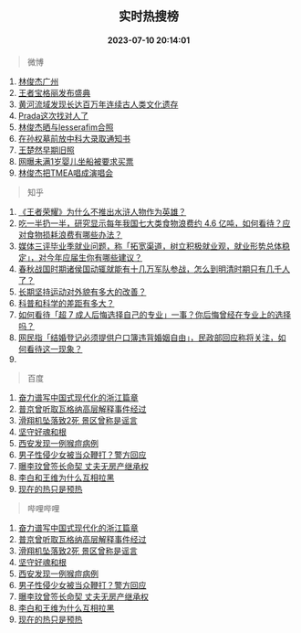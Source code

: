 <div align="center"><h2>实时热搜榜</h2><h4>2023-07-10 20:14:01</h4></div>

> 微博  

1. [林俊杰广州](https://s.weibo.com/weibo?q=%E6%9E%97%E4%BF%8A%E6%9D%B0%E5%B9%BF%E5%B7%9E&t=31&band_rank=1&Refer=top)<br />
2. [王者宝格丽发布盛典](https://s.weibo.com/weibo?q=%23%E7%8E%8B%E8%80%85%E5%AE%9D%E6%A0%BC%E4%B8%BD%E5%8F%91%E5%B8%83%E7%9B%9B%E5%85%B8%23&t=31&band_rank=2&Refer=top)<br />
3. [黄河流域发现长达百万年连续古人类文化遗存](https://s.weibo.com/weibo?q=%23%E9%BB%84%E6%B2%B3%E6%B5%81%E5%9F%9F%E5%8F%91%E7%8E%B0%E9%95%BF%E8%BE%BE%E7%99%BE%E4%B8%87%E5%B9%B4%E8%BF%9E%E7%BB%AD%E5%8F%A4%E4%BA%BA%E7%B1%BB%E6%96%87%E5%8C%96%E9%81%97%E5%AD%98%23&t=31&band_rank=3&Refer=top)<br />
4. [Prada这次找对人了](https://s.weibo.com/weibo?q=%23Prada%E8%BF%99%E6%AC%A1%E6%89%BE%E5%AF%B9%E4%BA%BA%E4%BA%86%23&t=31&band_rank=4&Refer=top)<br />
5. [林俊杰晒与lesserafim合照](https://s.weibo.com/weibo?q=%23%E6%9E%97%E4%BF%8A%E6%9D%B0%E6%99%92%E4%B8%8Elesserafim%E5%90%88%E7%85%A7%23&t=31&band_rank=5&Refer=top)<br />
6. [在孙权墓前放中科大录取通知书](https://s.weibo.com/weibo?q=%E5%9C%A8%E5%AD%99%E6%9D%83%E5%A2%93%E5%89%8D%E6%94%BE%E4%B8%AD%E7%A7%91%E5%A4%A7%E5%BD%95%E5%8F%96%E9%80%9A%E7%9F%A5%E4%B9%A6&t=31&band_rank=6&Refer=top)<br />
7. [王楚然早期旧照](https://s.weibo.com/weibo?q=%23%E7%8E%8B%E6%A5%9A%E7%84%B6%E6%97%A9%E6%9C%9F%E6%97%A7%E7%85%A7%23&t=31&band_rank=7&Refer=top)<br />
8. [网曝未满1岁婴儿坐船被要求买票](https://s.weibo.com/weibo?q=%23%E7%BD%91%E6%9B%9D%E6%9C%AA%E6%BB%A11%E5%B2%81%E5%A9%B4%E5%84%BF%E5%9D%90%E8%88%B9%E8%A2%AB%E8%A6%81%E6%B1%82%E4%B9%B0%E7%A5%A8%23&t=31&band_rank=8&Refer=top)<br />
9. [林俊杰把TMEA唱成演唱会](https://s.weibo.com/weibo?q=%23%E6%9E%97%E4%BF%8A%E6%9D%B0%E6%8A%8ATMEA%E5%94%B1%E6%88%90%E6%BC%94%E5%94%B1%E4%BC%9A%23&t=31&band_rank=9&Refer=top)<br />

> 知乎  

1. [《王者荣耀》为什么不推出水浒人物作为英雄？](https://www.zhihu.com/question/610339236)<br />
2. [吃一半扔一半，研究显示每年我国七大类食物浪费约 4.6 亿吨，如何看待？应对食物损耗浪费有哪些办法？](https://www.zhihu.com/question/610850189)<br />
3. [媒体三评毕业季就业问题，称「拓宽渠道，树立积极就业观，就业形势总体稳定」，对今年应届生你有哪些建议？](https://www.zhihu.com/question/611313092)<br />
4. [春秋战国时期诸侯国动辄就能有十几万军队参战，怎么到明清时期只有几千人了？](https://www.zhihu.com/question/611197393)<br />
5. [长期坚持运动对外貌有多大的改善？](https://www.zhihu.com/question/585683617)<br />
6. [科普和科学的差距有多大？](https://www.zhihu.com/question/608370850)<br />
7. [如何看待「超 7 成人后悔选择自己的专业」一事？你后悔曾经在专业上的选择吗？](https://www.zhihu.com/question/611314897)<br />
8. [网民指「结婚登记必须提供户口簿违背婚姻自由」，民政部回应称将关注，如何看待这一现象？](https://www.zhihu.com/question/611310583)<br />
9. []()<br />

> 百度  

1. [奋力谱写中国式现代化的浙江篇章](https://www.baidu.com/s?wd=%E5%A5%8B%E5%8A%9B%E8%B0%B1%E5%86%99%E4%B8%AD%E5%9B%BD%E5%BC%8F%E7%8E%B0%E4%BB%A3%E5%8C%96%E7%9A%84%E6%B5%99%E6%B1%9F%E7%AF%87%E7%AB%A0&sa=fyb_news&rsv_dl=fyb_news)<br />
2. [普京曾听取瓦格纳高层解释事件经过](https://www.baidu.com/s?wd=%E6%99%AE%E4%BA%AC%E6%9B%BE%E5%90%AC%E5%8F%96%E7%93%A6%E6%A0%BC%E7%BA%B3%E9%AB%98%E5%B1%82%E8%A7%A3%E9%87%8A%E4%BA%8B%E4%BB%B6%E7%BB%8F%E8%BF%87&sa=fyb_news&rsv_dl=fyb_news)<br />
3. [滑翔机坠落致2死 景区曾称是谣言](https://www.baidu.com/s?wd=%E6%BB%91%E7%BF%94%E6%9C%BA%E5%9D%A0%E8%90%BD%E8%87%B42%E6%AD%BB+%E6%99%AF%E5%8C%BA%E6%9B%BE%E7%A7%B0%E6%98%AF%E8%B0%A3%E8%A8%80&sa=fyb_news&rsv_dl=fyb_news)<br />
4. [坚守好魂和根](https://www.baidu.com/s?wd=%E5%9D%9A%E5%AE%88%E5%A5%BD%E9%AD%82%E5%92%8C%E6%A0%B9&sa=fyb_news&rsv_dl=fyb_news)<br />
5. [西安发现一例猴痘病例](https://www.baidu.com/s?wd=%E8%A5%BF%E5%AE%89%E5%8F%91%E7%8E%B0%E4%B8%80%E4%BE%8B%E7%8C%B4%E7%97%98%E7%97%85%E4%BE%8B&sa=fyb_news&rsv_dl=fyb_news)<br />
6. [男子性侵少女被当众鞭打？警方回应](https://www.baidu.com/s?wd=%E7%94%B7%E5%AD%90%E6%80%A7%E4%BE%B5%E5%B0%91%E5%A5%B3%E8%A2%AB%E5%BD%93%E4%BC%97%E9%9E%AD%E6%89%93%EF%BC%9F%E8%AD%A6%E6%96%B9%E5%9B%9E%E5%BA%94&sa=fyb_news&rsv_dl=fyb_news)<br />
7. [曝李玟曾签长命契 丈夫无房产继承权](https://www.baidu.com/s?wd=%E6%9B%9D%E6%9D%8E%E7%8E%9F%E6%9B%BE%E7%AD%BE%E9%95%BF%E5%91%BD%E5%A5%91+%E4%B8%88%E5%A4%AB%E6%97%A0%E6%88%BF%E4%BA%A7%E7%BB%A7%E6%89%BF%E6%9D%83&sa=fyb_news&rsv_dl=fyb_news)<br />
8. [李白和王维为什么互相拉黑](https://www.baidu.com/s?wd=%E6%9D%8E%E7%99%BD%E5%92%8C%E7%8E%8B%E7%BB%B4%E4%B8%BA%E4%BB%80%E4%B9%88%E4%BA%92%E7%9B%B8%E6%8B%89%E9%BB%91&sa=fyb_news&rsv_dl=fyb_news)<br />
9. [现在的热只是预热](https://www.baidu.com/s?wd=%E7%8E%B0%E5%9C%A8%E7%9A%84%E7%83%AD%E5%8F%AA%E6%98%AF%E9%A2%84%E7%83%AD&sa=fyb_news&rsv_dl=fyb_news)<br />

> 哔哩哔哩  

1. [奋力谱写中国式现代化的浙江篇章](https://www.baidu.com/s?wd=%E5%A5%8B%E5%8A%9B%E8%B0%B1%E5%86%99%E4%B8%AD%E5%9B%BD%E5%BC%8F%E7%8E%B0%E4%BB%A3%E5%8C%96%E7%9A%84%E6%B5%99%E6%B1%9F%E7%AF%87%E7%AB%A0&sa=fyb_news&rsv_dl=fyb_news)<br />
2. [普京曾听取瓦格纳高层解释事件经过](https://www.baidu.com/s?wd=%E6%99%AE%E4%BA%AC%E6%9B%BE%E5%90%AC%E5%8F%96%E7%93%A6%E6%A0%BC%E7%BA%B3%E9%AB%98%E5%B1%82%E8%A7%A3%E9%87%8A%E4%BA%8B%E4%BB%B6%E7%BB%8F%E8%BF%87&sa=fyb_news&rsv_dl=fyb_news)<br />
3. [滑翔机坠落致2死 景区曾称是谣言](https://www.baidu.com/s?wd=%E6%BB%91%E7%BF%94%E6%9C%BA%E5%9D%A0%E8%90%BD%E8%87%B42%E6%AD%BB+%E6%99%AF%E5%8C%BA%E6%9B%BE%E7%A7%B0%E6%98%AF%E8%B0%A3%E8%A8%80&sa=fyb_news&rsv_dl=fyb_news)<br />
4. [坚守好魂和根](https://www.baidu.com/s?wd=%E5%9D%9A%E5%AE%88%E5%A5%BD%E9%AD%82%E5%92%8C%E6%A0%B9&sa=fyb_news&rsv_dl=fyb_news)<br />
5. [西安发现一例猴痘病例](https://www.baidu.com/s?wd=%E8%A5%BF%E5%AE%89%E5%8F%91%E7%8E%B0%E4%B8%80%E4%BE%8B%E7%8C%B4%E7%97%98%E7%97%85%E4%BE%8B&sa=fyb_news&rsv_dl=fyb_news)<br />
6. [男子性侵少女被当众鞭打？警方回应](https://www.baidu.com/s?wd=%E7%94%B7%E5%AD%90%E6%80%A7%E4%BE%B5%E5%B0%91%E5%A5%B3%E8%A2%AB%E5%BD%93%E4%BC%97%E9%9E%AD%E6%89%93%EF%BC%9F%E8%AD%A6%E6%96%B9%E5%9B%9E%E5%BA%94&sa=fyb_news&rsv_dl=fyb_news)<br />
7. [曝李玟曾签长命契 丈夫无房产继承权](https://www.baidu.com/s?wd=%E6%9B%9D%E6%9D%8E%E7%8E%9F%E6%9B%BE%E7%AD%BE%E9%95%BF%E5%91%BD%E5%A5%91+%E4%B8%88%E5%A4%AB%E6%97%A0%E6%88%BF%E4%BA%A7%E7%BB%A7%E6%89%BF%E6%9D%83&sa=fyb_news&rsv_dl=fyb_news)<br />
8. [李白和王维为什么互相拉黑](https://www.baidu.com/s?wd=%E6%9D%8E%E7%99%BD%E5%92%8C%E7%8E%8B%E7%BB%B4%E4%B8%BA%E4%BB%80%E4%B9%88%E4%BA%92%E7%9B%B8%E6%8B%89%E9%BB%91&sa=fyb_news&rsv_dl=fyb_news)<br />
9. [现在的热只是预热](https://www.baidu.com/s?wd=%E7%8E%B0%E5%9C%A8%E7%9A%84%E7%83%AD%E5%8F%AA%E6%98%AF%E9%A2%84%E7%83%AD&sa=fyb_news&rsv_dl=fyb_news)<br />
